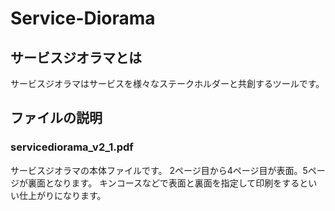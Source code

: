 # Service-Diorama
## サービスジオラマとは
サービスジオラマはサービスを様々なステークホルダーと共創するツールです。

## ファイルの説明
### servicediorama_v2_1.pdf
サービスジオラマの本体ファイルです。
2ページ目から4ページ目が表面。5ページが裏面となります。
キンコースなどで表面と裏面を指定して印刷をするといい仕上がりになります。
